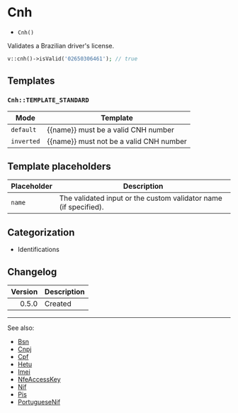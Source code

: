 # Cnh

- `Cnh()`

Validates a Brazilian driver's license.

```php
v::cnh()->isValid('02650306461'); // true
```

## Templates

### `Cnh::TEMPLATE_STANDARD`

| Mode       | Template                                |
|------------|-----------------------------------------|
| `default`  | {{name}} must be a valid CNH number     |
| `inverted` | {{name}} must not be a valid CNH number |

## Template placeholders

| Placeholder | Description                                                      |
|-------------|------------------------------------------------------------------|
| `name`      | The validated input or the custom validator name (if specified). |

## Categorization

- Identifications

## Changelog

| Version | Description |
|--------:|-------------|
|   0.5.0 | Created     |

***
See also:

- [Bsn](Bsn.md)
- [Cnpj](Cnpj.md)
- [Cpf](Cpf.md)
- [Hetu](Hetu.md)
- [Imei](Imei.md)
- [NfeAccessKey](NfeAccessKey.md)
- [Nif](Nif.md)
- [Pis](Pis.md)
- [PortugueseNif](PortugueseNif.md)
